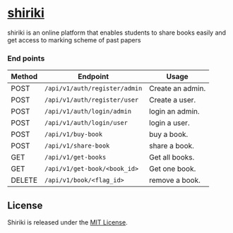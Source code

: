 # [shiriki](https://bmugenya.github.io/shiriki/)
shiriki is an online platform that enables students to share books easily and get access to marking scheme of past papers


### End points
Method | Endpoint | Usage |
| ---- | ---- | --------------- |
|POST| `/api/v1/auth/register/admin` |  Create an admin. |
|POST| `/api/v1/auth/register/user` |  Create a user. |
|POST| `/api/v1/auth/login/admin` |  login an admin. |
|POST| `/api/v1/auth/login/user` |  login a user. |
|POST| `/api/v1/buy-book` |  buy a book. |
|POST| `/api/v1/share-book` |  share a book. |
|GET| `/api/v1/get-books` | Get all books.|
|GET| `/api/v1/get-book/<book_id>` | Get one book. |
|DELETE| `/api/v1/book/<flag_id>` | remove a book. |

## License

Shiriki is released under the [MIT License](shiriki/LICENSE).
